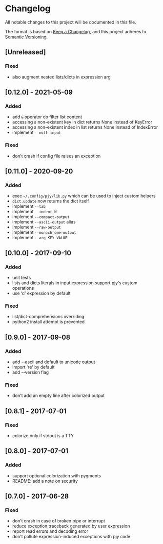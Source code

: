 # Changelog
All notable changes to this project will be documented in this file.

The format is based on [Keep a Changelog](https://keepachangelog.com/en/1.0.0/),
and this project adheres to [Semantic Versioning](https://semver.org/spec/v2.0.0.html).

## [Unreleased]
### Fixed
- also augment nested lists/dicts in expression arg

## [0.12.0] - 2021-05-09
### Added
- add `&` operator do filter list content
- accessing a non-existent key in dict returns None instead of KeyError
- accessing a non-existent index in list returns None instead of IndexError
- implement `--null-input`

### Fixed
- don't crash if config file raises an exception

## [0.11.0] - 2020-09-20
### Added
- exec `~/.config/pjy/lib.py` which can be used to inject custom helpers
- `dict.update` now returns the dict itself
- implement `--tab`
- implement `--indent N`
- implement `--compact-output`
- implement `--ascii-output` alias
- implement `--raw-output`
- implement `--monochrome-output`
- implement `--arg KEY VALUE`

## [0.10.0] - 2017-09-10
### Added
- unit tests
- lists and dicts literals in input expression support pjy's custom operations
- use 'd' expression by default

### Fixed
- list/dict-comprehensions overriding
- python2 install attempt is prevented

## [0.9.0] - 2017-09-08
### Added
- add --ascii and default to unicode output
- import 're' by default
- add --version flag

### Fixed
- don't add an empty line after colorized output

## [0.8.1] - 2017-07-01
### Fixed
- colorize only if stdout is a TTY

## [0.8.0] - 2017-07-01
### Added
- support optional colorization with pygments
- README: add a note on security

## [0.7.0] - 2017-06-28
### Fixed
- don't crash in case of broken pipe or interrupt
- reduce exception traceback generated by user expression
- report read errors and decoding error
- don't pollute expression-induced exceptions with pjy code
